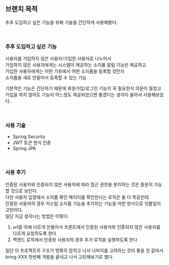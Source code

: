## 브랜치 목적
추후 도입하고 싶은 기능을 위해 기술을 간단하게 사용해봤다.

&nbsp;

### 추후 도입하고 싶은 기능
사용자를 가입하지 않은 사용자/가입한 사용자로 나누어서 <br/>
가입하지 않은 사용자에게는 시스템이 제공하는 소지품 알림 기능만 제공하고<br/>
가입한 사용자에게는 어떤 기후에서 어떤 소지품을 등록할 것인지<br/>
소지품을 새로 만들어서 등록할 수 있는 기능<br/>

기본적인 기능은 간단하기 때문에 회원가입/로그인 기능이 꼭 필요한지 의문이 들었고<br/>
가입을 하지 않아도 기능이 어느정도 제공되었으면 좋겠다는 생각이 들어서 사용해보았다.<br/>

&nbsp;

### 사용 기술
- Spring Security
- JWT 토큰 방식 인증
- Spring JPA

&nbsp;


### 사용 후기
인증된 사용자와 인증되지 않은 사용자에 따라 접근 권한을 분리하는 것은 충분히 가능할 것으로 보인다.<br/>
다만 사용자 입장에서 소지품 확인 페이지를 확인한다는 로직은 둘 다 똑같은데 <br/>
인증된 사용자의 경우 커스텀 소지품 기능을 추가하는 기능을 어떤 방식으로 덧붙일지 고민이다.<br/>
일단 지금 생각나는 방법은 이렇다.<br/>

1. url을 아예 다르게 만들어서 프론트에서 인증된 사용자와 인증되지 않은 사용자를 다르게 요청하도록 한다
2. 백엔드 로직에서 인증된 사용자의 경우 추가 로직을 실행하도록 한다

일단 이 프로젝트의 구조가 명확히 잡히고 나서 나머지를 고려하는 것이 좋을 것 같아서<br/>
bring-XXX 첫번째 개발을 끝내고 나서 고민해보기로 했다.
